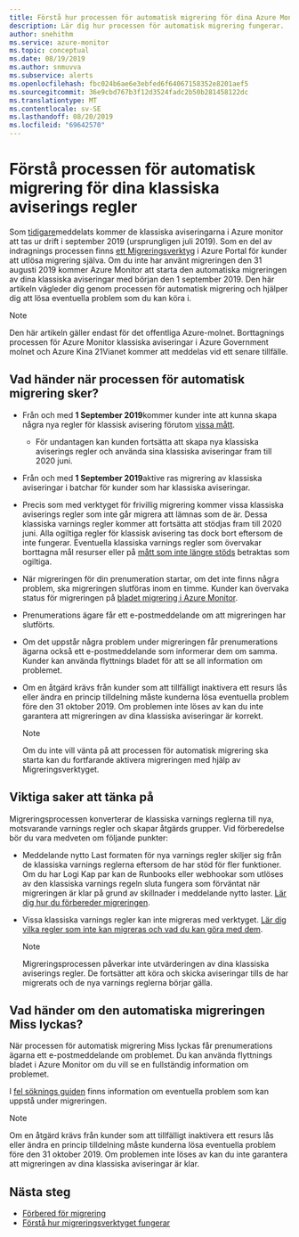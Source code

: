 ```yaml
---
title: Förstå hur processen för automatisk migrering för dina Azure Monitor klassiska aviseringar fungerar
description: Lär dig hur processen för automatisk migrering fungerar.
author: snehithm
ms.service: azure-monitor
ms.topic: conceptual
ms.date: 08/19/2019
ms.author: snmuvva
ms.subservice: alerts
ms.openlocfilehash: fbc024b6ae6e3ebfed6f64067158352e8201aef5
ms.sourcegitcommit: 36e9cbd767b3f12d3524fadc2b50b281458122dc
ms.translationtype: MT
ms.contentlocale: sv-SE
ms.lasthandoff: 08/20/2019
ms.locfileid: "69642570"
---
```

# <a name="understand-the-automatic-migration-process-for-your-classic-alert-rules"></a>Förstå processen för automatisk migrering för dina klassiska aviserings regler

Som [tidigare](monitoring-classic-retirement.md)meddelats kommer de klassiska aviseringarna i Azure monitor att tas ur drift i september 2019 (ursprungligen juli 2019). Som en del av indragnings processen finns [ett Migreringsverktyg](alerts-using-migration-tool.md) i Azure Portal för kunder att utlösa migrering själva. Om du inte har använt migreringen den 31 augusti 2019 kommer Azure Monitor att starta den automatiska migreringen av dina klassiska aviseringar med början den 1 september 2019.
Den här artikeln vägleder dig genom processen för automatisk migrering och hjälper dig att lösa eventuella problem som du kan köra i.

  > [!NOTE]
  > Den här artikeln gäller endast för det offentliga Azure-molnet. Borttagnings processen för Azure Monitor klassiska aviseringar i Azure Government molnet och Azure Kina 21Vianet kommer att meddelas vid ett senare tillfälle.

## <a name="what-will-happen-during-the-automatic-migration-process"></a>Vad händer när processen för automatisk migrering sker?

- Från och med **1 September 2019**kommer kunder inte att kunna skapa några nya regler för klassisk avisering förutom [vissa mått](alerts-understand-migration.md#classic-alert-rules-that-will-not-be-migrated).
  - För undantagen kan kunden fortsätta att skapa nya klassiska aviserings regler och använda sina klassiska aviseringar fram till 2020 juni.
- Från och med **1 September 2019**aktive ras migrering av klassiska aviseringar i batchar för kunder som har klassiska aviseringar.
- Precis som med verktyget för frivillig migrering kommer vissa klassiska aviserings regler som inte går migrera att lämnas som de är. Dessa klassiska varnings regler kommer att fortsätta att stödjas fram till 2020 juni. Alla ogiltiga regler för klassisk avisering tas dock bort eftersom de inte fungerar.
Eventuella klassiska varnings regler som övervakar borttagna mål resurser eller på [mått som inte längre stöds](alerts-understand-migration.md#classic-alert-rules-on-deprecated-metrics) betraktas som ogiltiga.
- När migreringen för din prenumeration startar, om det inte finns några problem, ska migreringen slutföras inom en timme. Kunder kan övervaka status för migreringen på [bladet migrering i Azure Monitor](https://portal.azure.com/#blade/Microsoft_Azure_Monitoring/MigrationBladeViewModel).
- Prenumerations ägare får ett e-postmeddelande om att migreringen har slutförts.
- Om det uppstår några problem under migreringen får prenumerations ägarna också ett e-postmeddelande som informerar dem om samma. Kunder kan använda flyttnings bladet för att se all information om problemet.
- Om en åtgärd krävs från kunder som att tillfälligt inaktivera ett resurs lås eller ändra en princip tilldelning måste kunderna lösa eventuella problem före den 31 oktober 2019. Om problemen inte löses av kan du inte garantera att migreringen av dina klassiska aviseringar är korrekt.

    > [!NOTE]
    > Om du inte vill vänta på att processen för automatisk migrering ska starta kan du fortfarande aktivera migreringen med hjälp av Migreringsverktyget.

## <a name="important-things-to-note"></a>Viktiga saker att tänka på

Migreringsprocessen konverterar de klassiska varnings reglerna till nya, motsvarande varnings regler och skapar åtgärds grupper. Vid förberedelse bör du vara medveten om följande punkter:

- Meddelande nytto Last formaten för nya varnings regler skiljer sig från de klassiska varnings reglerna eftersom de har stöd för fler funktioner. Om du har Logi Kap par kan de Runbooks eller webhookar som utlöses av den klassiska varnings regeln sluta fungera som förväntat när migreringen är klar på grund av skillnader i meddelande nytto laster. [Lär dig hur du förbereder migreringen](alerts-prepare-migration.md).

- Vissa klassiska varnings regler kan inte migreras med verktyget. [Lär dig vilka regler som inte kan migreras och vad du kan göra med dem](alerts-understand-migration.md#classic-alert-rules-that-will-not-be-migrated).

    > [!NOTE]
    > Migreringsprocessen påverkar inte utvärderingen av dina klassiska aviserings regler. De fortsätter att köra och skicka aviseringar tills de har migrerats och de nya varnings reglerna börjar gälla.

## <a name="what-if-the-automatic-migration-fails"></a>Vad händer om den automatiska migreringen Miss lyckas?

När processen för automatisk migrering Miss lyckas får prenumerations ägarna ett e-postmeddelande om problemet. Du kan använda flyttnings bladet i Azure Monitor om du vill se en fullständig information om problemet.

I [fel söknings guiden](alerts-understand-migration.md#common-problems-and-remedies) finns information om eventuella problem som kan uppstå under migreringen.

  > [!NOTE]
  > Om en åtgärd krävs från kunder som att tillfälligt inaktivera ett resurs lås eller ändra en princip tilldelning måste kunderna lösa eventuella problem före den 31 oktober 2019. Om problemen inte löses av kan du inte garantera att migreringen av dina klassiska aviseringar är klar.

## <a name="next-steps"></a>Nästa steg

- [Förbered för migrering](alerts-prepare-migration.md)
- [Förstå hur migreringsverktyget fungerar](alerts-understand-migration.md)
